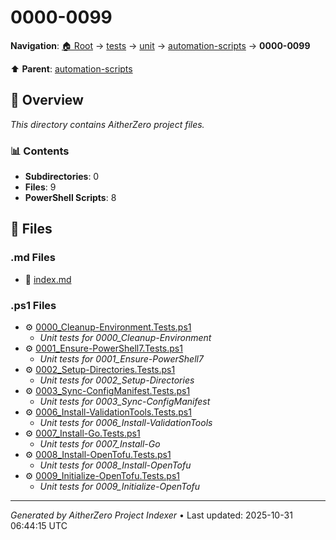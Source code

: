 # 0000-0099

**Navigation**: [🏠 Root](../../../../index.md) → [tests](../../../index.md) → [unit](../../index.md) → [automation-scripts](../index.md) → **0000-0099**

⬆️ **Parent**: [automation-scripts](../index.md)

## 📖 Overview

*This directory contains AitherZero project files.*

### 📊 Contents

- **Subdirectories**: 0
- **Files**: 9
- **PowerShell Scripts**: 8

## 📄 Files

### .md Files

- 📝 [index.md](./index.md)

### .ps1 Files

- ⚙️ [0000_Cleanup-Environment.Tests.ps1](./0000_Cleanup-Environment.Tests.ps1)
  - *Unit tests for 0000_Cleanup-Environment*
- ⚙️ [0001_Ensure-PowerShell7.Tests.ps1](./0001_Ensure-PowerShell7.Tests.ps1)
  - *Unit tests for 0001_Ensure-PowerShell7*
- ⚙️ [0002_Setup-Directories.Tests.ps1](./0002_Setup-Directories.Tests.ps1)
  - *Unit tests for 0002_Setup-Directories*
- ⚙️ [0003_Sync-ConfigManifest.Tests.ps1](./0003_Sync-ConfigManifest.Tests.ps1)
  - *Unit tests for 0003_Sync-ConfigManifest*
- ⚙️ [0006_Install-ValidationTools.Tests.ps1](./0006_Install-ValidationTools.Tests.ps1)
  - *Unit tests for 0006_Install-ValidationTools*
- ⚙️ [0007_Install-Go.Tests.ps1](./0007_Install-Go.Tests.ps1)
  - *Unit tests for 0007_Install-Go*
- ⚙️ [0008_Install-OpenTofu.Tests.ps1](./0008_Install-OpenTofu.Tests.ps1)
  - *Unit tests for 0008_Install-OpenTofu*
- ⚙️ [0009_Initialize-OpenTofu.Tests.ps1](./0009_Initialize-OpenTofu.Tests.ps1)
  - *Unit tests for 0009_Initialize-OpenTofu*

---

*Generated by AitherZero Project Indexer* • Last updated: 2025-10-31 06:44:15 UTC

